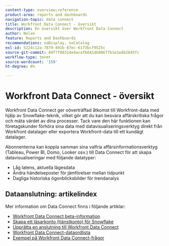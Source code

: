 ```yaml
---
content-type: overview;reference
product-area: reports and dashboards
navigation-topic: data connect
title: Workfront Data Connect - översikt
description: En översikt över Workfront Data Connect
author: Nolan
feature: Reports and Dashboards
recommendations: noDisplay, noCatalog
exl-id: 5224c12a-7879-491b-87ec-6173bcf9525c
source-git-commit: 84f7f80314e4acafb0414b806f7b1e1e4b2845fc
workflow-type: tm+mt
source-wordcount: '159'
ht-degree: 0%

---
```


# Workfront Data Connect - översikt

Workfront Data Connect ger oöverträffad åtkomst till Workfront-data med hjälp av Snowflake-teknik, vilket gör att du kan besvara affärskritiska frågor och mäta värdet av dina processer. Tack vare den här funktionen kan företagskunder förhöra sina data med datavisualiseringsverktyg direkt från Workfront datalager eller exportera Workfront-data till ett kundägt datalager.

Abonnenterna kan koppla samman sina valfria affärsinformationsverktyg (Tableau, Power BI, Domo, Looker osv.) till Data Connect för att skapa datavisualiseringar med följande datatyper:

* Låg latens, aktuella lägesdata
* Ändra händelseposter för jämförelser mellan tidpunkt
* Dagliga historiska ögonblicksbilder för trendanalys

## Dataanslutning: artikelindex

Mer information om Data Connect finns i följande artiklar:

* [Workfront Data Connect beta-information](/help/quicksilver/product-announcements/betas/data-lake-beta/data-lake-beta-information.md)
* [Skapa ett läsarkonto (tjänstkonto) för Snowflake](/help/quicksilver/reports-and-dashboards/data-lake/create-a-reader-account.md)
* [Upprätta en anslutning till Workfront Data Connect](/help/quicksilver/reports-and-dashboards/data-lake/share-data-externally.md)
* [Workfront Data Connect-dataordlista](/help/quicksilver/reports-and-dashboards/data-lake/data-dictionary.md)
* [Exempel på Workfront Data Connect-frågor](/help/quicksilver/reports-and-dashboards/data-lake/basic-query-examples.md)

